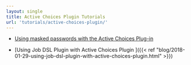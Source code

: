 ```yaml
---
layout: single
title: Active Choices Plugin Tutorials
url: 'tutorials/active-choices-plugin/'
---
```


* [Using masked passwords with the Active Choices Plug-in](using-masked-passwords-with-the-active-choices-plugin.html)

* [Using Job DSL Plugin with Active Choices Plugin ]({{< ref "blog/2018-01-29-using-job-dsl-plugin-with-active-choices-plugin.html" >}})
